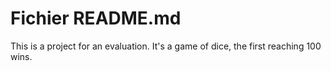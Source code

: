 # Fichier README.md

This is a project for an evaluation. It's a game of dice, the first reaching 100 wins.


